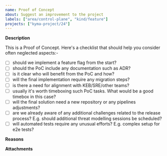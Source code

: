 ```yaml
---
name: Proof of Concept 
about: Suggest an improvement to the project
labels: ["area/control-plane", "kind/feature"]
projects: ["kyma-project/24"]
---
```


<!-- Thank you for your contribution. Before you submit the issue:
1. Search open and closed issues for duplicates.
2. Read the contributing guidelines.
-->

**Description**
<!-- Provide a clear and concise description of the feature. -->
This is a Proof of Concept. Here's a checklist that should help you consider often neglected aspects:-
- [ ] should we implement a feature flag from the start?
- [ ] should the PoC include any documentation such as ADR?
- [ ] is it clear who will benefit from the PoC and how?
- [ ] will the final implementation require any migration steps?
- [ ] is there a need for alignment with KEB/SRE/other teams? 
- [ ] usually it's worth timeboxing such PoC tasks. What would be a good timebox in this case?
- [ ] will the final solution need a new repository or any pipelines adjustments?
- [ ] are we already aware of any additional challenges related to the release process? E.g. should additional threat modelling sessions be scheduled?
- [ ] will automated tests require any unusual efforts? E.g. complex setup for e2e tests?

**Reasons**

<!-- Explain why we should add this feature. Provide use cases to illustrate its benefits. -->

**Attachments**

<!-- Attach any files, links, code samples, or screenshots that will convince us to your idea. -->
